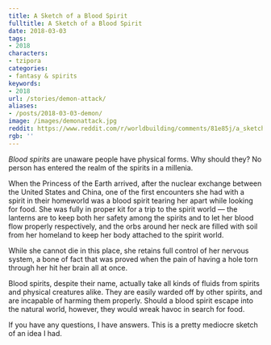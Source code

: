 ```yaml
---
title: A Sketch of a Blood Spirit
fulltitle: A Sketch of a Blood Spirit
date: 2018-03-03
tags:
- 2018
characters:
- tzipora
categories:
- fantasy & spirits
keywords:
- 2018
url: /stories/demon-attack/
aliases:
- /posts/2018-03-03-demon/
image: /images/demonattack.jpg
reddit: https://www.reddit.com/r/worldbuilding/comments/81e85j/a_sketch_of_a_blood_spirit/
rgb: ''
---
```

*Blood spirits* are unaware people have physical forms. Why should they? No person has entered the realm of the spirits in a millenia.

When the Princess of the Earth arrived, after the nuclear exchange between the United States and China, one of the first encounters she had with a spirit in their homeworld was a blood spirit tearing her apart while looking for food. She was fully in proper kit for a trip to the spirit world  —  the lanterns are to keep both her safety among the spirits and to let her blood flow properly respectively, and the orbs around her neck are filled with soil from her homeland to keep her body attached to the spirit world.

While she cannot die in this place, she retains full control of her nervous system, a bone of fact that was proved when the pain of having a hole torn through her hit her brain all at once.

Blood spirits, despite their name, actually take all kinds of fluids from spirits and physical creatures alike. They are easily warded off by other spirits, and are incapable of harming them properly. Should a blood spirit escape into the natural world, however, they would wreak havoc in search for food.

If you have any questions, I have answers. This is a pretty mediocre sketch of an idea I had.
